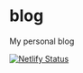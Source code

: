 # blog
My personal blog

[![Netlify Status](https://api.netlify.com/api/v1/badges/3faed875-df3d-4b69-afc0-888eb9742839/deploy-status)](https://app.netlify.com/sites/andrejleban/deploys)
